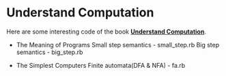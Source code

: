 Understand Computation
======

Here are some interesting code of the book **[Understand Computation](http://shop.oreilly.com/product/0636920025481.do)**.

* The Meaning of Programs
    Small step semantics - small_step.rb
    Big step semantics - big_step.rb

* The Simplest Computers
    Finite automata(DFA & NFA) - fa.rb
